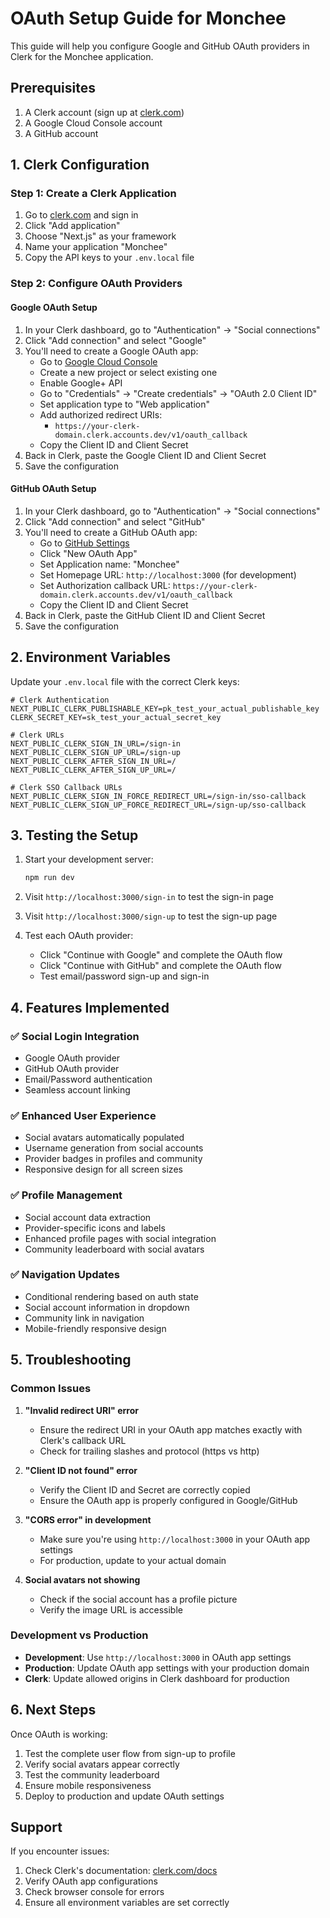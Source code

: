# OAuth Setup Guide for Monchee

This guide will help you configure Google and GitHub OAuth providers in Clerk for the Monchee application.

## Prerequisites

1. A Clerk account (sign up at [clerk.com](https://clerk.com))
2. A Google Cloud Console account
3. A GitHub account

## 1. Clerk Configuration

### Step 1: Create a Clerk Application
1. Go to [clerk.com](https://clerk.com) and sign in
2. Click "Add application"
3. Choose "Next.js" as your framework
4. Name your application "Monchee"
5. Copy the API keys to your `.env.local` file

### Step 2: Configure OAuth Providers

#### Google OAuth Setup
1. In your Clerk dashboard, go to "Authentication" → "Social connections"
2. Click "Add connection" and select "Google"
3. You'll need to create a Google OAuth app:
   - Go to [Google Cloud Console](https://console.cloud.google.com/)
   - Create a new project or select existing one
   - Enable Google+ API
   - Go to "Credentials" → "Create credentials" → "OAuth 2.0 Client ID"
   - Set application type to "Web application"
   - Add authorized redirect URIs:
     - `https://your-clerk-domain.clerk.accounts.dev/v1/oauth_callback`
   - Copy the Client ID and Client Secret
4. Back in Clerk, paste the Google Client ID and Client Secret
5. Save the configuration

#### GitHub OAuth Setup
1. In your Clerk dashboard, go to "Authentication" → "Social connections"
2. Click "Add connection" and select "GitHub"
3. You'll need to create a GitHub OAuth app:
   - Go to [GitHub Settings](https://github.com/settings/developers)
   - Click "New OAuth App"
   - Set Application name: "Monchee"
   - Set Homepage URL: `http://localhost:3000` (for development)
   - Set Authorization callback URL: `https://your-clerk-domain.clerk.accounts.dev/v1/oauth_callback`
   - Copy the Client ID and Client Secret
4. Back in Clerk, paste the GitHub Client ID and Client Secret
5. Save the configuration

## 2. Environment Variables

Update your `.env.local` file with the correct Clerk keys:

```env
# Clerk Authentication
NEXT_PUBLIC_CLERK_PUBLISHABLE_KEY=pk_test_your_actual_publishable_key
CLERK_SECRET_KEY=sk_test_your_actual_secret_key

# Clerk URLs
NEXT_PUBLIC_CLERK_SIGN_IN_URL=/sign-in
NEXT_PUBLIC_CLERK_SIGN_UP_URL=/sign-up
NEXT_PUBLIC_CLERK_AFTER_SIGN_IN_URL=/
NEXT_PUBLIC_CLERK_AFTER_SIGN_UP_URL=/

# Clerk SSO Callback URLs
NEXT_PUBLIC_CLERK_SIGN_IN_FORCE_REDIRECT_URL=/sign-in/sso-callback
NEXT_PUBLIC_CLERK_SIGN_UP_FORCE_REDIRECT_URL=/sign-up/sso-callback
```

## 3. Testing the Setup

1. Start your development server:
   ```bash
   npm run dev
   ```

2. Visit `http://localhost:3000/sign-in` to test the sign-in page
3. Visit `http://localhost:3000/sign-up` to test the sign-up page
4. Test each OAuth provider:
   - Click "Continue with Google" and complete the OAuth flow
   - Click "Continue with GitHub" and complete the OAuth flow
   - Test email/password sign-up and sign-in

## 4. Features Implemented

### ✅ Social Login Integration
- Google OAuth provider
- GitHub OAuth provider
- Email/Password authentication
- Seamless account linking

### ✅ Enhanced User Experience
- Social avatars automatically populated
- Username generation from social accounts
- Provider badges in profiles and community
- Responsive design for all screen sizes

### ✅ Profile Management
- Social account data extraction
- Provider-specific icons and labels
- Enhanced profile pages with social integration
- Community leaderboard with social avatars

### ✅ Navigation Updates
- Conditional rendering based on auth state
- Social account information in dropdown
- Community link in navigation
- Mobile-friendly responsive design

## 5. Troubleshooting

### Common Issues

1. **"Invalid redirect URI" error**
   - Ensure the redirect URI in your OAuth app matches exactly with Clerk's callback URL
   - Check for trailing slashes and protocol (https vs http)

2. **"Client ID not found" error**
   - Verify the Client ID and Secret are correctly copied
   - Ensure the OAuth app is properly configured in Google/GitHub

3. **"CORS error" in development**
   - Make sure you're using `http://localhost:3000` in your OAuth app settings
   - For production, update to your actual domain

4. **Social avatars not showing**
   - Check if the social account has a profile picture
   - Verify the image URL is accessible

### Development vs Production

- **Development**: Use `http://localhost:3000` in OAuth app settings
- **Production**: Update OAuth app settings with your production domain
- **Clerk**: Update allowed origins in Clerk dashboard for production

## 6. Next Steps

Once OAuth is working:
1. Test the complete user flow from sign-up to profile
2. Verify social avatars appear correctly
3. Test the community leaderboard
4. Ensure mobile responsiveness
5. Deploy to production and update OAuth settings

## Support

If you encounter issues:
1. Check Clerk's documentation: [clerk.com/docs](https://clerk.com/docs)
2. Verify OAuth app configurations
3. Check browser console for errors
4. Ensure all environment variables are set correctly

